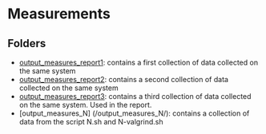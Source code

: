 # Measurements

## Folders
- [output_measures_report1](/output_measures/output_measures_report1/): contains a first collection of data collected on the same system
- [output_measures_report2](/output_measures/output_measures_report2/): contains a second collection of data collected on the same system
- [output_measures_report3](/output_measures/output_measures_report3/): contains a third collection of data collected on the same system. Used in the report.
- [output_measures_N] (/output_measures_N/): contains a collection of data from the script N.sh and N-valgrind.sh

